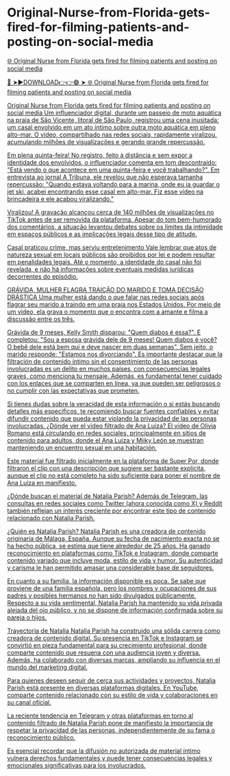 # Original-Nurse-from-Florida-gets-fired-for-filming-patients-and-posting-on-social-media

<a href="https://skyhighway.sbs/bhgtyu"> 🌐 Original Nurse from Florida gets fired for filming patients and posting on social media

🔴 ➤►DOWNLOAD👉👉🟢 ➤  <a href="https://skyhighway.sbs/bhgtyu"> 🌐 Original Nurse from Florida gets fired for filming patients and posting on social media

Original Nurse from Florida gets fired for filming patients and posting on social media
Um influenciador digital, durante um passeio de moto aquática na praia de São Vicente, litoral de São Paulo, registrou uma cena inusitada: um casal envolvido em um ato íntimo sobre outra moto aquática em pleno alto-mar. O vídeo, compartilhado nas redes sociais, rapidamente viralizou, acumulando milhões de visualizações e gerando grande repercussão.

Em plena quinta-feira! No registro, feito à distância e sem expor a identidade dos envolvidos, o influenciador comenta em tom descontraído: "Está vendo o que acontece em uma quinta-feira e você trabalhando?". Em entrevista ao jornal A Tribuna, ele revelou que não esperava tamanha repercussão: "Quando estava voltando para a marina, onde eu ia guardar o jet ski, acabei encontrando esse casal em alto-mar. Fiz esse vídeo na brincadeira e ele acabou viralizando."

Viralizou! A gravação alcançou cerca de 140 milhões de visualizações no TikTok antes de ser removida da plataforma. Apesar do tom bem-humorado dos comentários, a situação levantou debates sobre os limites da intimidade em espaços públicos e as implicações legais desse tipo de atitude.

Casal praticou crime, mas serviu entretenimento Vale lembrar que atos de natureza sexual em locais públicos são proibidos por lei e podem resultar em penalidades legais. Até o momento, a identidade do casal não foi revelada, e não há informações sobre eventuais medidas jurídicas decorrentes do episódio.

GRÁVIDA, MULHER FLAGRA TRAIÇÃO DO MARIDO E TOMA DECISÃO DRÁSTICA Uma mulher está dando o que falar nas redes sociais após flagrar seu marido a traindo em uma praia nos Estados Unidos. Por meio de um vídeo, ela grava o momento que o encontra com a amante e filma a discussão entre os três.

Grávida de 9 meses, Kelly Smith disparou: "Quem diabos é essa?". E completou: "Sou a esposa grávida dele de 9 meses! Quem diabos é você? O bebê dele está bem qui e deve nascer em duas semanas". Sem jeito, o marido responde: "Estamos nos divorciando". Es importante destacar que la filtración de contenido íntimo sin el consentimiento de las personas involucradas es un delito en muchos países, con consecuencias legales graves, como menciona tu mensaje. Además, es fundamental tener cuidado con los enlaces que se comparten en línea, ya que pueden ser peligrosos o no cumplir con las expectativas que prometen.

Si tienes dudas sobre la veracidad de esta información o si estás buscando detalles más específicos, te recomiendo buscar fuentes confiables y evitar difundir contenido que pueda estar violando la privacidad de las personas involucradas. ¿Dónde ver el video filtrado de Ana Luiza? El video de Olivia Romano está circulando en redes sociales, principalmente en sitios de contenido para adultos, donde el Ana Luiza y Miiky León se muestran manteniendo un encuentro sexual en una habitación.

Este material fue filtrado inicialmente en la plataforma de Super Por, donde filtraron el clip con una descripción que sugiere ser bastante explicita, aunque el clip no está completo ha sido suficiente para poner el nombre de Ana Luiza en manifiesto.

¿Dónde buscan el material de Natalia Parish? Además de Telegram, las consultas en redes sociales como Twitter (ahora conocida como X) y Reddit también reflejan un interés creciente por encontrar este tipo de contenido relacionado con Natalia Parish.

¿Quién es Natalia Parish? Natalia Parish es una creadora de contenido originaria de Málaga, España. Aunque su fecha de nacimiento exacta no se ha hecho pública, se estima que tiene alrededor de 25 años. Ha ganado reconocimiento en plataformas como TikTok e Instagram, donde comparte contenido variado que incluye moda, estilo de vida y humor. Su autenticidad y carisma le han permitido amasar una considerable base de seguidores.

En cuanto a su familia, la información disponible es poca. Se sabe que proviene de una familia española, pero los nombres y ocupaciones de sus padres y posibles hermanos no han sido divulgados públicamente. Respecto a su vida sentimental, Natalia Parish ha mantenido su vida privada alejada del ojo público, y no se dispone de información confirmada sobre su pareja o hijos.

Trayectoria de Natalia Natalia Parish ha construido una sólida carrera como creadora de contenido digital. Su presencia en TikTok e Instagram se convirtió en pieza fundamental para su crecimiento profesional, donde comparte contenido que resuena con una audiencia joven y diversa. Además, ha colaborado con diversas marcas, ampliando su influencia en el mundo del marketing digital.

Para quienes deseen seguir de cerca sus actividades y proyectos, Natalia Parish está presente en diversas plataformas digitales. En YouTube, comparte contenido relacionado con su estilo de vida y colaboraciones en su canal oficial.

La reciente tendencia en Telegram y otras plataformas en torno al contenido filtrado de Natalia Parish pone de manifiesto la importancia de respetar la privacidad de las personas, independientemente de su fama o reconocimiento público.

Es esencial recordar que la difusión no autorizada de material íntimo vulnera derechos fundamentales y puede tener consecuencias legales y emocionales significativas para los involucrados.
